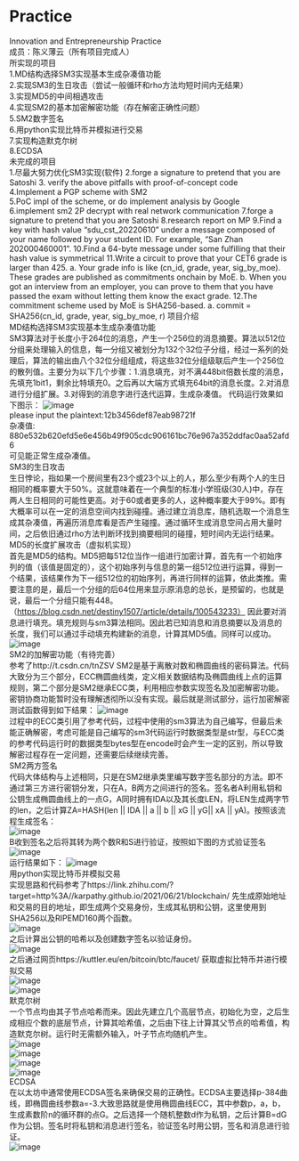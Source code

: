 # Practice
Innovation and Entrepreneurship Practice<br>
成员：陈义薄云（所有项目完成人）<br>
所实现的项目<br>
1.MD结构选择SM3实现基本生成杂凑值功能<br>
2.实现SM3的生日攻击（尝试一般循环和rho方法均短时间内无结果）<br>
3.实现MD5的中间相遇攻击<br>
4.实现SM2的基本加密解密功能（存在解密正确性问题）<br>
5.SM2数字签名<br>
6.用python实现比特币并模拟进行交易<br>
7.实现构造默克尔树<br>
8.ECDSA<br>
未完成的项目<br>
1.尽最大努力优化SM3实现(软件)
2.forge a signature to pretend that you are Satoshi
3. verify the above pitfalls with proof-of-concept code
4.Implement a PGP scheme with SM2
5.PoC impl of the scheme, or do implement analysis by Google
6.implement sm2 2P decrypt with real network communication
7.forge a signature to pretend that you are Satoshi
8.research report on MP
9.Find a key with hash value “sdu_cst_20220610” under a message composed of your name followed by your student ID. For example, “San Zhan 202000460001”.
10.Find a 64-byte message under some  fulfilling that their hash value is symmetrical
11.Write a circuit to prove that your CET6 grade is larger than 425. a. Your grade info is like (cn_id, grade, year, sig_by_moe). These grades are published as commitments onchain by MoE. b. When you got an interview from an employer, you can prove to them that you have passed the exam without letting them know the exact grade.
12.The commitment scheme used by MoE is SHA256-based. a. commit = SHA256(cn_id, grade, year, sig_by_moe, r)
项目介绍<br>
MD结构选择SM3实现基本生成杂凑值功能<br>
SM3算法对于长度小于264位的消息，产生一个256位的消息摘要。算法以512位分组来处理输入的信息，每一分组又被划分为132个32位子分组，经过一系列的处理后，算法的输出由八个32位分组组成，将这些32位分组级联后产生一个256位的散列值。主要分为以下几个步骤：1.消息填充，对不满448bit倍数长度的消息，先填充1bit1，剩余比特填充0。之后再以大端方式填充64bit的消息长度。2.对消息进行分组扩展。3.对得到的消息字进行迭代运算，生成杂凑值。
代码运行效果如下图示：
![image](https://github.com/nadphwr/Practice/blob/main/sm3.png)<br>
please input the plaintext:12b3456def87eab98721f<br>
杂凑值: 880e532b620efd5e6e456b49f905cdc906161bc76e967a352ddfac0aa52afd6<br>
可见能正常生成杂凑值。<br>
SM3的生日攻击<br>
生日悖论，指如果一个房间里有23个或23个以上的人，那么至少有两个人的生日相同的概率要大于50%。这就意味着在一个典型的标准小学班级(30人)中，存在两人生日相同的可能性更高。对于60或者更多的人，这种概率要大于99%。即有大概率可以在一定的消息空间内找到碰撞。通过建立消息库，随机选取一个消息生成其杂凑值，再遍历消息库看是否产生碰撞。通过循环生成消息空间占用大量时间，之后依旧通过rho方法判断环找到摘要相同的碰撞，短时间内无运行结果。<br>
MD5的长度扩展攻击（虚拟机实现）<br>
首先是MD5的结构。MD5把每512位当作一组进行加密计算，首先有一个初始序列的值（该值是固定的），这个初始序列与信息的第一组512位进行运算，得到一个结果，该结果作为下一组512位的初始序列，再进行同样的运算，依此类推。需要注意的是，最后一个分组的后64位用来显示原消息的总长，是预留的，也就是说，最后一个分组只能有448。（https://blog.csdn.net/destiny1507/article/details/100543233）
因此要对消息进行填充。填充规则与sm3算法相同。因此若已知消息和消息摘要以及消息的长度，我们可以通过手动填充构建新的消息，计算其MD5值。同样可以成功。
![image](https://github.com/nadphwr/Practice/blob/main/md5.png)<br>
SM2的加解密功能（有待完善）<br>
参考了http://t.csdn.cn/tnZSV
SM2是基于离散对数和椭圆曲线的密码算法。代码大致分为三个部分，ECC椭圆曲线类，定义相关数据结构及椭圆曲线上点的运算规则，第二个部分是SM2继承ECC类，利用相应参数实现签名及加密解密功能。密钥协商功能暂时没有理解透彻所以没有实现。最后就是测试部分，运行加密解密测试函数得到如下结果：
![image](https://github.com/nadphwr/Practice/blob/main/sm2.png)<br>
过程中的ECC类引用了参考代码，过程中使用的sm3算法为自己编写，但最后未能正确解密，考虑可能是自己编写的sm3代码运行时数据类型是str型，与ECC类的参考代码运行时的数据类型bytes型在encode时会产生一定的区别，所以导致解密过程存在一定问题，还需要后续继续完善。<br>
SM2两方签名<br>
代码大体结构与上述相同，只是在SM2继承类里编写数字签名部分的方法。即不通过第三方进行密钥分发，只在A，B两方之间进行的签名。签名者A利用私钥和公钥生成椭圆曲线上的一点G，A同时拥有IDA以及其长度LEN，将LEN生成两字节的len，之后计算ZA=HASH(len || IDA || a || b || xG || yG|| xA || yA)。按照该流程生成签名：<br>
![image](https://github.com/nadphwr/Practice/blob/main/sign1.png)<br>
B收到签名之后将其转为两个数R和S进行验证，按照如下图的方式验证签名<br>
![image](https://github.com/nadphwr/Practice/blob/main/sign2.png)<br>
运行结果如下：
![image](https://github.com/nadphwr/Practice/blob/main/sign-new.png)<br>
用python实现比特币并模拟交易<br>
实现思路和代码参考了https://link.zhihu.com/?target=http%3A//karpathy.github.io/2021/06/21/blockchain/
先生成原始地址和交易的目的地址，即生成两个交易身份，生成其私钥和公钥，这里使用到SHA256以及RIPEMD160两个函数。<br>
![image](https://github.com/nadphwr/Practice/blob/main/bitcoin1.png)<br>
之后计算出公钥的哈希以及创建数字签名以验证身份。<br>
![image](https://github.com/nadphwr/Practice/blob/main/bitcoin2.png)<br>
之后通过网页https://kuttler.eu/en/bitcoin/btc/faucet/
获取虚拟比特币并进行模拟交易<br>
![image](https://github.com/nadphwr/Practice/blob/main/模拟交易1.png)<br>
![image](https://github.com/nadphwr/Practice/blob/main/模拟交易2.png)<br>
默克尔树<br>
一个节点均由其子节点哈希而来。因此先建立几个高层节点，初始化为空，之后生成相应个数的底层节点，计算其哈希值，之后由下往上计算其父节点的哈希值，构造默克尔树。运行时无需额外输入，叶子节点均随机产生。<br>
![image](https://github.com/nadphwr/Practice/blob/main/merkeltree1.png)<br>
![image](https://github.com/nadphwr/Practice/blob/main/merkeltree2.png)<br>
![image](https://github.com/nadphwr/Practice/blob/main/merkeltree3.png)<br>
![image](https://github.com/nadphwr/Practice/blob/main/merkeltree4.png)<br>
ECDSA<br>
在以太坊中通常使用ECDSA签名来确保交易的正确性。ECDSA主要选择p-384曲线，即椭圆曲线参数a=-3.大致思路就是使用椭圆曲线ECC，其中参数p，a，b，生成素数阶n的循环群的点G。之后选择一个随机整数d作为私钥，之后计算B=dG作为公钥。签名时将私钥和消息进行签名，验证签名时用公钥，签名和消息进行验证。<br>
![image](https://github.com/nadphwr/Practice/blob/main/ecdsa.png)<br>
